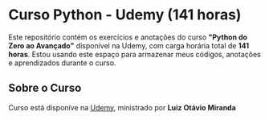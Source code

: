 # Curso Python - Udemy (141 horas)
Este repositório contém os exercícios e anotações do curso **"Python do Zero ao Avançado"** disponível na Udemy, com carga horária total de **141 horas**.
Estou usando este espaço para armazenar meus códigos, anotações e aprendizados durante o curso.

## Sobre o Curso
Curso está disponíve na [Udemy](https://www.udemy.com/course/python-3-do-zero-ao-avancado), ministrado por **Luiz Otávio Miranda**
